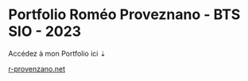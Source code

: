 # Portfolio Roméo Proveznano - BTS SIO - 2023

Accédez à mon Portfolio ici ⇣

[r-provenzano.net](r-provenzano.net)